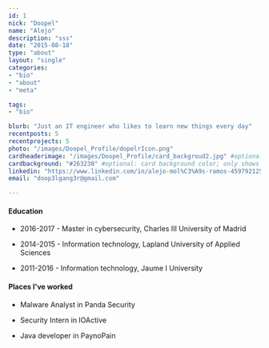 ```yaml
---
id: 1
nick: "Doopel"
name: "Alejo"
description: "sss"
date: "2015-08-18"
type: "about"
layout: "single"
categories:
- "bio"
- "about"
- "meta"

tags:
- "bio"

blurb: "Just an IT engineer who likes to learn new things every day"
recentposts: 5
recentprojects: 5
photo: "/images/Doopel_Profile/dopelrIcon.png"
cardheaderimage: "/images/Doopel_Profile/card_backgroud2.jpg" #optional: default solid color if unset
cardbackground: "#263238" #optional: card background color; only shows when no image specified
linkedin: "https://www.linkedin.com/in/alejo-mol%C3%A9s-ramos-459792125/"
email: "doop3lgang3r@gmail.com"

---
```



#### Education

- 2016-2017 - Master in cybersecurity, Charles III University of Madrid 

- 2014-2015 - Information technology, Lapland University of Applied Sciences
 
- 2011-2016 - Information technology, Jaume I University
 

<!---#### Publications

 Circutor SGE-PLC1000/50 concentrator Multiple Vulnerabilities (2017) -->

#### Places I've worked

- Malware Analyst in Panda Security

- Security Intern in IOActive

- Java developer in PaynoPain


